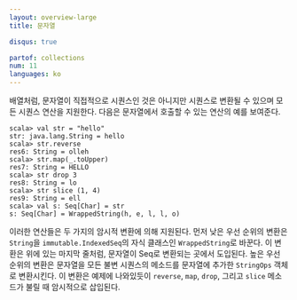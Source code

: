 ```yaml
---
layout: overview-large
title: 문자열

disqus: true

partof: collections
num: 11
languages: ko
---
```


배열처럼, 문자열이 직접적으로 시퀀스인 것은 아니지만 시퀀스로 변환될 수 있으며 모든 시퀀스 연산을 지원한다. 다음은 문자열에서 호출할 수 있는 연산의 예를 보여준다. 

    scala> val str = "hello"
    str: java.lang.String = hello
    scala> str.reverse
    res6: String = olleh
    scala> str.map(_.toUpper)
    res7: String = HELLO
    scala> str drop 3 
    res8: String = lo
    scala> str slice (1, 4)
    res9: String = ell
    scala> val s: Seq[Char] = str
    s: Seq[Char] = WrappedString(h, e, l, l, o)

이러한 연산들은 두 가지의 암시적 변환에 의해 지원된다. 먼저 낮은 우선 순위의 변환은 `String`을 `immutable.IndexedSeq`의 자식 클래스인 `WrappedString`로 바꾼다. 이 변환은 위에 있는 마지막 줄처럼, 문자열이 Seq로 변환되는 곳에서 도입된다. 높은 우선 순위의 변환은 문자열을 모든 불변 시퀀스의 메소드를 문자열에 추가한 `StringOps` 객체로 변환시킨다. 이 변환은 예제에 나와있듯이 `reverse`, `map`, `drop`, 그리고 `slice` 메소드가 불릴 때 암시적으로 삽입된다.